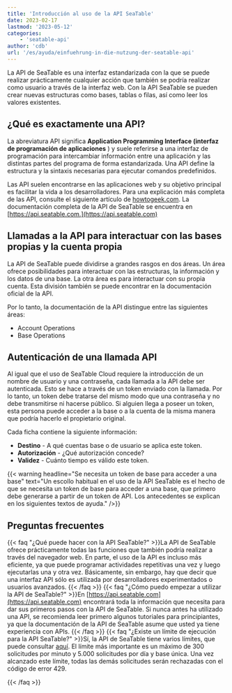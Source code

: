 ```yaml
---
title: 'Introducción al uso de la API SeaTable'
date: 2023-02-17
lastmod: '2023-05-12'
categories:
    - 'seatable-api'
author: 'cdb'
url: '/es/ayuda/einfuehrung-in-die-nutzung-der-seatable-api'
---
```


La API de SeaTable es una interfaz estandarizada con la que se puede realizar prácticamente cualquier acción que también se podría realizar como usuario a través de la interfaz web. Con la API SeaTable se pueden crear nuevas estructuras como bases, tablas o filas, así como leer los valores existentes.

## ¿Qué es exactamente una API?

La abreviatura API significa **Application Programming Interface (interfaz de programación de aplicaciones** ) y suele referirse a una interfaz de programación para intercambiar información entre una aplicación y las distintas partes del programa de forma estandarizada. Una API define la estructura y la sintaxis necesarias para ejecutar comandos predefinidos.

Las API suelen encontrarse en las aplicaciones web y su objetivo principal es facilitar la vida a los desarrolladores. Para una explicación más completa de las API, consulte el siguiente artículo de [howtogeek.com](https://www.howtogeek.com/343877/what-is-an-api/). La documentación completa de la API de SeaTable se encuentra en [https://api.seatable.com.](https://api.seatable.com)

## Llamadas a la API para interactuar con las bases propias y la cuenta propia

La API de SeaTable puede dividirse a grandes rasgos en dos áreas. Un área ofrece posibilidades para interactuar con las estructuras, la información y los datos de una base. La otra área es para interactuar con su propia cuenta. Esta división también se puede encontrar en la documentación oficial de la API.

Por lo tanto, la documentación de la API distingue entre las siguientes áreas:

- Account Operations
- Base Operations

## Autenticación de una llamada API

Al igual que el uso de SeaTable Cloud requiere la introducción de un nombre de usuario y una contraseña, cada llamada a la API debe ser autenticada. Esto se hace a través de un token enviado con la llamada. Por lo tanto, un token debe tratarse del mismo modo que una contraseña y no debe transmitirse ni hacerse público. Si alguien llega a poseer un token, esta persona puede acceder a la base o a la cuenta de la misma manera que podría hacerlo el propietario original.

Cada ficha contiene la siguiente información:

- **Destino** - A qué cuentas base o de usuario se aplica este token.
- **Autorización** - ¿Qué autorización concede?
- **Validez** - Cuánto tiempo es válido este token.

{{< warning headline="Se necesita un token de base para acceder a una base" text="Un escollo habitual en el uso de la API SeaTable es el hecho de que se necesita un token de base para acceder a una base, que primero debe generarse a partir de un token de API. Los antecedentes se explican en los siguientes textos de ayuda." />}}

## Preguntas frecuentes

{{< faq "¿Qué puede hacer con la API SeaTable?" >}}La API de SeaTable ofrece prácticamente todas las funciones que también podría realizar a través del navegador web. En parte, el uso de la API es incluso más eficiente, ya que puede programar actividades repetitivas una vez y luego ejecutarlas una y otra vez. Básicamente, sin embargo, hay que decir que una interfaz API sólo es utilizada por desarrolladores experimentados o usuarios avanzados.
{{< /faq >}}
{{< faq "¿Cómo puedo empezar a utilizar la API de SeaTable?" >}}En [https://api.seatable.com](https://api.seatable.com) encontrará toda la información que necesita para dar sus primeros pasos con la API de SeaTable. Si nunca antes ha utilizado una API, se recomienda leer primero algunos tutoriales para principiantes, ya que la documentación de la API de SeaTable asume que usted ya tiene experiencia con APIs.
{{< /faq >}}
{{< faq "¿Existe un límite de ejecución para la API SeaTable?" >}}Sí, la API de SeaTable tiene varios límites, que puede consultar [aquí](https://api.seatable.com/reference/limits). El límite más importante es un máximo de 300 solicitudes por minuto y 5.000 solicitudes por día y base única. Una vez alcanzado este límite, todas las demás solicitudes serán rechazadas con el código de error 429.

{{< /faq >}}
